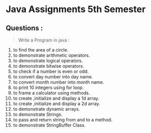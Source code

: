 # Java Assignments 5th Semester

## Questions :

> Write a Program in java :

1. to find the area of a circle.
2. to demonstrate arithmetic operators.
3. to demonstrate logical operators.
4. to demonstrate bitwise operators.
5. to check if a number is even or odd.
6. to convert day number into day name.
7. to convert month number into month name.
8. to print 10 integers using for loop.
9. to frame a calculator using methods.
10. to create ,initialize and display a 1d array.
11. to create ,initialize and display a 2d array.
12. to demonstrate dynamic arrays.
13. to demonstrate Strings.
14. to pass and return string from and to a method.
15. to demonstrate StringBuffer Class.
